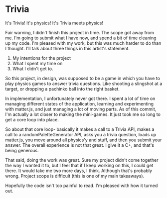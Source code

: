 Trivia
==============

It's Trivia! It's physics! It's Trivia meets physics!

Fair warning, I didn't finish this project in time. The scope got away from me. I'm going to submit what I have now, and spend a bit of time cleaning up my code. I'm pleased with my work, but this was much harder to do than I thought. I'll talk about three things in this artist's statement.

  1. My intentions for the project
  2. What I spent my time on
  3. What I didn't get to.

So this project, in design, was supposed to be a game in which you have to play physics games to answer trivia questions. Like shooting a slingshot at a target, or dropping a pachinko ball into the right basket.

In implementation, I unfortunately never got there. I spent a lot of time on managing different states of the application, learning and experimenting with matter.js, and just managing a lot of moving parts. As of this commit, I'm actually a lot closer to making the mini-games. It just took me so long to get a core loop into place.

So about that core loop- basically it makes a call to a Trivia API, makes a call to a randomPaletteGenerator API, asks you a trivia question, loads up matter.js, you move around all physics'y and stuff, and then you submit your answer. The overall experience is not that great. I give it a C+, and that's being generous.

That said, doing the work was great. Sure my project didn't come together the way I wanted it to, but I feel that if I keep working on this, I could get there. It would take me two more days, I think. Although that's probably wrong. Project scope is difficult (this is one of my main takeaways).

Hopefully the code isn't too painful to read. I'm pleased with how it turned out. 

